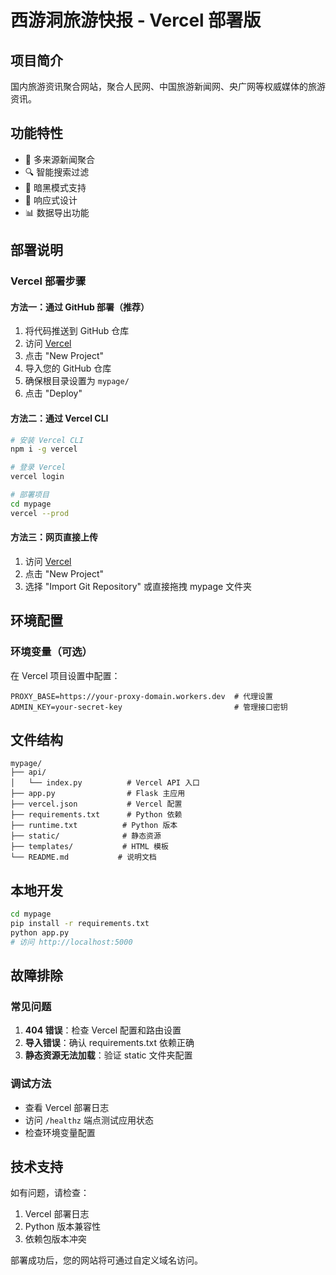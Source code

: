 # 西游洞旅游快报 - Vercel 部署版

## 项目简介
国内旅游资讯聚合网站，聚合人民网、中国旅游新闻网、央广网等权威媒体的旅游资讯。

## 功能特性
- 📰 多来源新闻聚合
- 🔍 智能搜索过滤
- 🌙 暗黑模式支持
- 📱 响应式设计
- 📊 数据导出功能

## 部署说明

### Vercel 部署步骤

#### 方法一：通过 GitHub 部署（推荐）
1. 将代码推送到 GitHub 仓库
2. 访问 [Vercel](https://vercel.com)
3. 点击 "New Project"
4. 导入您的 GitHub 仓库
5. 确保根目录设置为 `mypage/`
6. 点击 "Deploy"

#### 方法二：通过 Vercel CLI
```bash
# 安装 Vercel CLI
npm i -g vercel

# 登录 Vercel
vercel login

# 部署项目
cd mypage
vercel --prod
```

#### 方法三：网页直接上传
1. 访问 [Vercel](https://vercel.com)
2. 点击 "New Project"
3. 选择 "Import Git Repository" 或直接拖拽 mypage 文件夹

## 环境配置

### 环境变量（可选）
在 Vercel 项目设置中配置：
```
PROXY_BASE=https://your-proxy-domain.workers.dev  # 代理设置
ADMIN_KEY=your-secret-key                         # 管理接口密钥
```

## 文件结构
```
mypage/
├── api/
│   └── index.py          # Vercel API 入口
├── app.py                # Flask 主应用
├── vercel.json           # Vercel 配置
├── requirements.txt      # Python 依赖
├── runtime.txt          # Python 版本
├── static/              # 静态资源
├── templates/           # HTML 模板
└── README.md           # 说明文档
```

## 本地开发
```bash
cd mypage
pip install -r requirements.txt
python app.py
# 访问 http://localhost:5000
```

## 故障排除

### 常见问题
1. **404 错误**：检查 Vercel 配置和路由设置
2. **导入错误**：确认 requirements.txt 依赖正确
3. **静态资源无法加载**：验证 static 文件夹配置

### 调试方法
- 查看 Vercel 部署日志
- 访问 `/healthz` 端点测试应用状态
- 检查环境变量配置

## 技术支持
如有问题，请检查：
1. Vercel 部署日志
2. Python 版本兼容性
3. 依赖包版本冲突

部署成功后，您的网站将可通过自定义域名访问。